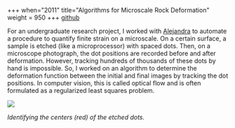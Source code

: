 +++
when="2011"
title="Algorithms for Microscale Rock Deformation"
weight = 950
+++
[github](https://github.com/tbenthompson/microdeform)

For an undergraduate research project, I worked with [Alejandra](https://scholar.google.com/citations?user=4uDVRD0AAAAJ&hl=en) to automate a procedure to quantify finite strain on a microscale. On a certain surface, a sample is etched (like a microprocessor) with spaced dots. Then, on a microscope photograph, the dot positions are recorded before and after deformation. However, tracking hundreds of thousands of these dots by hand is impossible. So, I worked on an algorithm to determine the deformation function between the initial and final images by tracking the dot positions. In computer vision, this is called optical flow and is often formulated as a regularized least squares problem.

<img src="/images/sample_centers.png"/>

*Identifying the centers (red) of the etched dots.*
